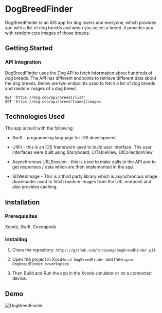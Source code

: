# DogBreedFinder

DogBreedFinder is an iOS app for dog lovers and everyone, which provides you with a list of dog breeds and when you select a breed, it provides you with random cute images of those breeds.


## Getting Started

### API Integration

DogBreedFinder uses the Dog API to fetch information about hundreds of dog breeds. The API has different endpoints to retrieve different data about the dog breeds. Below are two endpoints used to fetch a list of dog breeds and random images of a dog breed.

```
GET 'https://dog.ceo/api/breeds/list' 
GET 'https://dog.ceo/api/breed/{name}/images'
```

## Technologies Used

The app is built with the following:
- Swift - programming language for iOS development.

- UIKit - this is an iOS framework used to build user interface. The user interfaces were built using Storyboard, UITableView, UICollectionView.

- Asynchronous URLSession - this is used to make calls to the API and to get responses / data which are then implemented in the app.

- SDWebImage - This is a third party library which is asynchronous image downloader used to fetch random images from the URL endpoint and also provides caching. 


## Installation 

### Prerequisites

Xcode, Swift, Cocoapods

### Installing

1. Clone the repository: `https://github.com/turosung/DogBreedFinder.git`

2. Open the project in Xcode: `cd DogBreedFinder` and then `open DogBreedFinder.xcworkspace`

3. Then Build and Run the app in the Xcode simulator or on a connected device.

## Demo
![DogBreedFinder](https://github.com/turosung/DogBreedFinder/assets/82477640/b1374119-1539-4779-8f3e-13458affd095)

